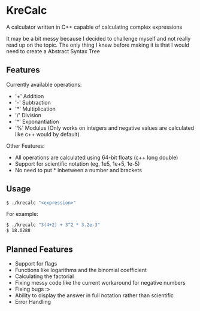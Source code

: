 # KreCalc
A calculator written in C++ capable of calculating complex expressions

It may be a bit messy because I decided to challenge myself and not really read up on the topic.
The only thing I knew before making it is that I would need to create a Abstract Syntax Tree

## Features
Currently available operations:
- '+' Addition
- '-' Subtraction
- '*' Multiplication
- '/' Division
- '^' Exponantiation
- '%' Modulus (Only works on integers and negative values are calculated like c++ would by default)

Other Features:
- All operations are calculated using 64-bit floats (c++ long double)
- Support for scientific notation (eg. 1e5, 1e+5, 1e-5)
- No need to put * inbetween a number and brackets

## Usage
```sh
$ ./krecalc "<expression>"
```
For example:
```sh
$ ./krecalc "3(4+2) + 3^2 * 3.2e-3"
$ 18.0288
```

## Planned Features
- Support for flags
- Functions like logarithms and the binomial coefficient
- Calculating the factorial
- Fixing messy code like the current workaround for negative numbers
- Fixing bugs :>
- Ability to display the answer in full notation rather than scientific
- Error Handling
